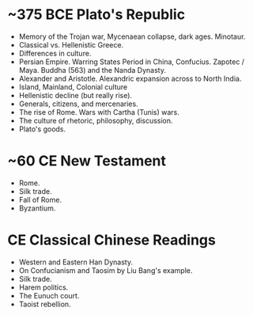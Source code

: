 ~375 BCE Plato's Republic
===========================================

- Memory of the Trojan war, Mycenaean collapse, dark ages. Minotaur.
- Classical vs. Hellenistic Greece.
- Differences in culture.
- Persian Empire. Warring States Period in China, Confucius. Zapotec / Maya. Buddha (563) and
the Nanda Dynasty.
- Alexander and Aristotle. Alexandric expansion across to North India.
- Island, Mainland, Colonial culture
- Hellenistic decline (but really rise).
- Generals, citizens, and mercenaries.
- The rise of Rome. Wars with Cartha (Tunis) wars.
- The culture of rhetoric, philosophy, discussion.
- Plato's goods.


~60 CE New Testament
===========================================

- Rome.
- Silk trade.
- Fall of Rome.
- Byzantium.

CE Classical Chinese Readings
===========================================
- Western and Eastern Han Dynasty.
- On Confucianism and Taosim by Liu Bang's example.
- Silk trade.
- Harem politics.
- The Eunuch court.
- Taoist rebellion.





